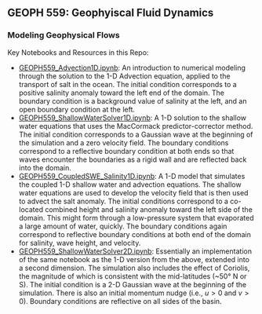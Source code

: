 ## GEOPH 559: Geophyiscal Fluid Dynamics
### Modeling Geophysical Flows

Key Notebooks and Resources in this Repo:
* [GEOPH559_Advection1D.ipynb](./GEOPH559_Advection1D.ipynb): An introduction to numerical modeling through the solution to the 1-D Advection equation, applied to the transport of salt in the ocean. The initial condition corresponds to a positive salinity anomaly toward the left end of the domain. The boundary condition is a background value of salinity at the left, and an open boundary condition at the left.
* [GEOPH559_ShallowWaterSolver1D.ipynb](./GEOPH559_ShallowWaterSolver1D.ipynb): A 1-D solution to the shallow water equations that uses the MacCormack predictor-corrector method. The initial condition corresponds to a Gaussian wave at the beginning of the simulation and a zero velocity field. The boundary conditions correspond to a reflective boundary condition at both ends so that waves encounter the boundaries as a rigid wall and are reflected back into the domain. 
* [GEOPH559_CoupledSWE_Salinity1D.ipynb](./GEOPH559_CoupledSWE_Salinity1D.ipynb): A 1-D model that simulates the coupled 1-D shallow water and advection equations. The shallow water equations are used to develop the velocity field that is then used to advect the salt anomaly. The initial conditions correspond to a co-located combined height and salinity anomaly toward the left side of the domain. This might form through a low-pressure system that evaporated a large amount of water, quickly. The boundary conditions again correspond to reflective boundary conditions at both end of the domain for salinity, wave height, and velocity.
* [GEOPH559_ShallowWaterSolver2D.ipynb](./GEOPH559_ShallowWaterSolver2D.ipynb): Essentially an implementation of the same notebook as the 1-D version from the above, extended into a second dimension. The simulation also includes the effect of Coriolis, the magnitude of which is consistent with the mid-latitudes (~50° N or S). The initial condition is a 2-D Gaussian wave at the beginning of the simulation. There is also an initial momentum nudge (i.e., $u > 0$ and $v > 0$). Boundary conditions are reflective on all sides of the basin. 